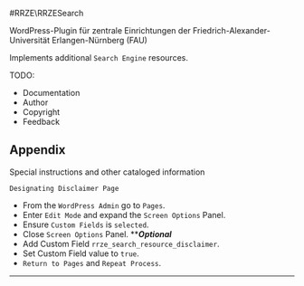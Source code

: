 #RRZE\RRZESearch

WordPress-Plugin für zentrale Einrichtungen der Friedrich-Alexander-Universität Erlangen-Nürnberg (FAU)

Implements additional `Search Engine` resources.

TODO:
- Documentation
- Author
- Copyright
- Feedback


## Appendix

Special instructions and other cataloged information

`Designating Disclaimer Page`
- From the `WordPress Admin` go to `Pages`.
- Enter `Edit Mode` and expand the `Screen Options` Panel.
- Ensure `Custom Fields` is `selected`.
- Close `Screen Options` Panel. **__*Optional*__
- Add Custom Field `rrze_search_resource_disclaimer`.
- Set Custom Field value to `true`.
- `Return to Pages` and `Repeat Process`.

 
---
